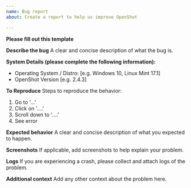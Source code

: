 ```yaml
---
name: Bug report
about: Create a report to help us improve OpenShot

---
```


**Please fill out this template** 

**Describe the bug**
A clear and concise description of what the bug is.

**System Details (please complete the following information):**
 - Operating System / Distro: [e.g. Windows 10, Linux Mint 17.1]
 - OpenShot Version [e.g. 2.4.3]

**To Reproduce**
Steps to reproduce the behavior:
1. Go to '...'
2. Click on '....'
3. Scroll down to '....'
4. See error

**Expected behavior**
A clear and concise description of what you expected to happen.

**Screenshots**
If applicable, add screenshots to help explain your problem.

**Logs**
If you are experiencing a crash, please collect and attach logs of the problem.

**Additional context**
Add any other context about the problem here.
